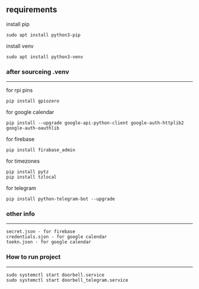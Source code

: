 ## requirements

install pip
```
sudo apt install python3-pip
```
install venv
```
sudo apt install python3-venv
```

### after sourceing .venv
___

for rpi pins
```
pip install gpiozero
```

for google calendar
```
pip install --upgrade google-api-python-client google-auth-httplib2 google-auth-oauthlib
```

for firebase
```
pip install firabase_admin
```

for timezones
```
pip install pytz
pip install tzlocal
```

for telegram
```
pip install python-telegram-bot --upgrade
```

### other info
___
```
secret.json - for firebase
credentials.sjon - for google calendar
toekn.json - for google calendar
```


### How to run project
___
```
sudo systemctl start doorbell.service
sudo systemctl start doorbell_telegram.service
```

